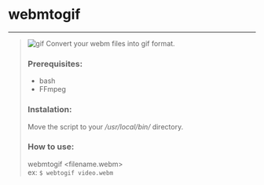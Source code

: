  # webmtogif
 ---
> ![gif](https://github.com/PinheiroCosta/MyScripts/raw/df098984139bf6ac64894463546a79526ffa921b/images/webmtogif.gif)
> Convert your webm files into gif format.
>
> ### Prerequisites:
> * bash
> * FFmpeg  
>
> ### Instalation: 
> Move the script to your _/usr/local/bin/_ directory.  
>
> ### How to use: 
> webmtogif \<filename.webm\>  
> ex: ```$ webtogif video.webm```
